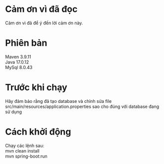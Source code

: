 # Cảm ơn vì đã đọc
Cảm ơn vì đã để ý đến lời cảm ơn này.
# Phiên bản
Maven 3.9.11  
Java 17.0.12  
MySql 8.0.43  
# Trước khi chạy
Hãy đảm bảo rằng đã tạo database và chỉnh sửa file src/main/resources/application.properties sao cho đúng với database đang sử dụng

# Cách khởi động
Chạy các lệnh sau:  
mvn clean install  
mvn spring-boot:run  
